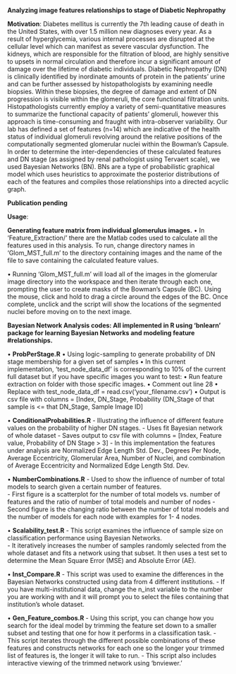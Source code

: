 **Analyzing image features relationships to stage of Diabetic Nephropathy**

**Motivation**: 
  Diabetes mellitus is currently the 7th leading cause of death in the United States, with over 1.5 million new diagnoses every year.  As a result of hyperglycemia, various internal processes are disrupted at the cellular level which can manifest as severe vascular dysfunction.  The kidneys, which are responsible for the filtration of blood, are highly sensitive to upsets in normal circulation and therefore incur a significant amount of damage over the lifetime of diabetic individuals.  Diabetic Nephropathy (DN) is clinically identified by inordinate amounts of protein in the patients’ urine and can be further assessed by histopathologists by examining needle biopsies.  Within these biopsies, the degree of damage and extent of DN progression is visible within the glomeruli, the core functional filtration units.  Histopathologists currently employ a variety of semi-quantitative measures to summarize the functional capacity of patients’ glomeruli, however this approach is time-consuming and fraught with intra-observer variability.  Our lab has defined a set of features (n=14) which are indicative of the health status of individual glomeruli revolving around the relative positions of the computationally segmented glomerular nuclei within the Bowman’s Capsule.  In order to determine the inter-dependencies of these calculated features and DN stage (as assigned by renal pathologist using Tervaert scale), we used Bayesian Networks (BN).  BNs are a type of probabilistic graphical model which uses heuristics to approximate the posterior distributions of each of the features and compiles those relationships into a directed acyclic graph.  

**Publication pending**

**Usage**:

**Generating feature matrix from individual glomerulus images.**
  •	In ‘Feature_Extraction/’ there are the Matlab codes used to calculate all the features used in this analysis.  To run, change directory names in ‘Glom_MST_full.m’ to the directory containing images and the name of the file to save containing the calculated feature values.
  
  •	Running ‘Glom_MST_full.m’ will load all of the images in the glomerular image directory into the workspace and then iterate through each one, prompting the user to create masks of the Bowman’s Capsule (BC).  Using the mouse, click and hold to drag a circle around the edges of the BC.  Once complete, unclick and the script will show the locations of the segmented nuclei before moving on to the next image.

**Bayesian Network Analysis codes: All implemented in R using ‘bnlearn’ package for learning Bayesian Networks and modeling feature #relationships.**

  •	**ProbPerStage.R**
    •	Using logic-sampling to generate probability of DN stage membership for a given set of samples
    •	In this current implementation, ‘test_node_data_df’ is corresponding to 10% of the current full dataset but if you have specific        images you want to test:
      •	Run feature extraction on folder with those specific images.
      •	Comment out line 28
      •	Replace with test_node_data_df = read.csv(‘your_filename.csv’)
    •	Output is csv file with columns = [Index, DN_Stage, Probability (DN_Stage of that sample is <= that DN_Stage, Sample Image ID]
    
  •	**ConditionalProbabilities.R**
    -	Illustrating the influence of different feature values on the probability of higher DN stages.
    -	Uses fit Bayesian network of whole dataset
    -	Saves output to csv file with columns = [Index, Feature value, Probability of DN Stage > 3]
    -	In this implementation the features under analysis are Normalized Edge Length Std. Dev., Degrees Per Node, Average Eccentricity,        Glomerular Area, Number of Nuclei, and combination of Average Eccentricity and Normalized Edge Length Std. Dev. 
    
  •	**NumberCombinations.R**
    -	Used to show the influence of number of total models to search given a certain number of features.  
    -	First figure is a scatterplot for the number of total models vs. number of features and the ratio of number of total models and       number of nodes
    -	Second figure is the changing ratio between the number of total models and the number of models for each node with examples for 1-      4 nodes.
    
  •	**Scalability_test.R**
    -	This script examines the influence of sample size on classification performance using Bayesian Networks.  
    -	It iteratively increases the number of samples randomly selected from the whole dataset and fits a network using that subset.  It     then uses a test set to determine the Mean Square Error (MSE) and Absolute Error (AE).
    
  •	**Inst_Compare.R**
    -	This script was used to examine the differences in the Bayesian Networks constructed using data from 4 different institutions.
    -	If you have multi-institutional data, change the n_inst variable to the number you are working with and it will prompt you to         select the files containing that institution’s whole dataset.
    
  •	**Gen_Feature_combos.R**
    -	Using this script, you can change how you search for the ideal model by trimming the feature set down to a smaller subset and         testing that one for how it performs in a classification task.
    -	This script iterates through the different possible combinations of these features and constructs networks for each one so the          longer your trimmed list of features is, the longer it will take to run.
    -	This script also includes interactive viewing of the trimmed network using ‘bnviewer.’
